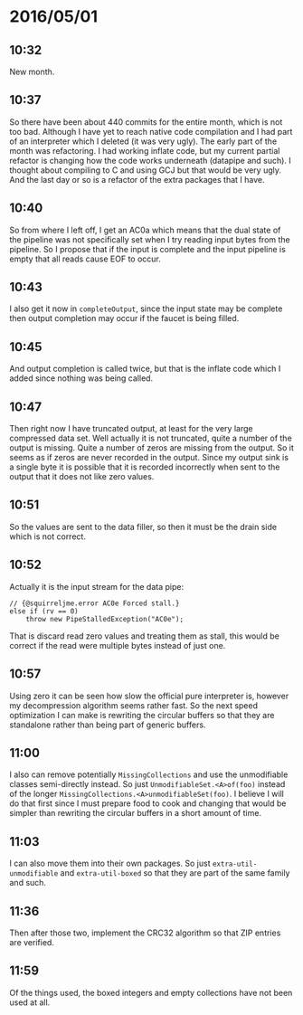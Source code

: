 # 2016/05/01

## 10:32

New month.

## 10:37

So there have been about 440 commits for the entire month, which is not too
bad. Although I have yet to reach native code compilation and I had part of an
interpreter which I deleted (it was very ugly). The early part of the month
was refactoring. I had working inflate code, but my current partial refactor
is changing how the code works underneath (datapipe and such). I thought about
compiling to C and using GCJ but that would be very ugly. And the last day or
so is a refactor of the extra packages that I have.

## 10:40

So from where I left off, I get an AC0a which means that the dual state of
the pipeline was not specifically set when I try reading input bytes from the
pipeline. So I propose that if the input is complete and the input pipeline
is empty that all reads cause EOF to occur.

## 10:43

I also get it now in `completeOutput`, since the input state may be complete
then output completion may occur if the faucet is being filled.

## 10:45

And output completion is called twice, but that is the inflate code which I
added since nothing was being called.

## 10:47

Then right now I have truncated output, at least for the very large compressed
data set. Well actually it is not truncated, quite a number of the output is
missing. Quite a number of zeros are missing from the output. So it seems as
if zeros are never recorded in the output. Since my output sink is a single
byte it is possible that it is recorded incorrectly when sent to the output
that it does not like zero values.

## 10:51

So the values are sent to the data filler, so then it must be the drain side
which is not correct.

## 10:52

Actually it is the input stream for the data pipe:

    // {@squirreljme.error AC0e Forced stall.}
    else if (rv == 0)
        throw new PipeStalledException("AC0e");

That is discard read zero values and treating them as stall, this would be
correct if the read were multiple bytes instead of just one.

## 10:57

Using zero it can be seen how slow the official pure interpreter is, however
my decompression algorithm seems rather fast. So the next speed optimization I
can make is rewriting the circular buffers so that they are standalone rather
than being part of generic buffers.

## 11:00

I also can remove potentially `MissingCollections` and use the unmodifiable
classes semi-directly instead. So just `UnmodifiableSet.<A>of(foo)` instead
of the longer `MissingCollections.<A>unmodifiableSet(foo)`. I believe I will
do that first since I must prepare food to cook and changing that would be
simpler than rewriting the circular buffers in a short amount of time.

## 11:03

I can also move them into their own packages. So just `extra-util-unmodifiable`
and `extra-util-boxed` so that they are part of the same family and such.

## 11:36

Then after those two, implement the CRC32 algorithm so that ZIP entries are
verified.

## 11:59

Of the things used, the boxed integers and empty collections have not been used
at all.


